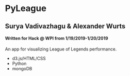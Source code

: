# PyLeague
## Surya Vadivazhagu & Alexander Wurts
#### Written for Hack @ WPI from 1/19/2019-1/20/2019 

An app for visualizing League of Legends performance.

- d3.js/HTML/CSS
- Python
- mongoDB
